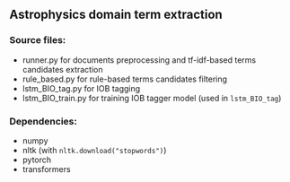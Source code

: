 ## Astrophysics domain term extraction

### Source files:
- runner.py for documents preprocessing and tf-idf-based terms candidates extraction
- rule_based.py for rule-based terms candidates filtering
- lstm_BIO_tag.py for IOB tagging
- lstm_BIO_train.py for training IOB tagger model (used in `lstm_BIO_tag`)

### Dependencies:
- numpy
- nltk (with `nltk.download("stopwords")`)
- pytorch
- transformers
